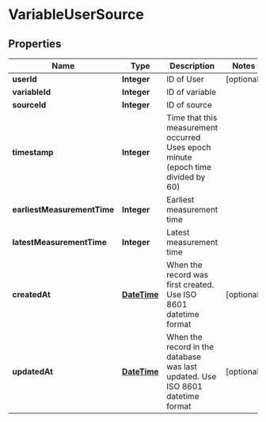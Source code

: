 
# VariableUserSource

## Properties
Name | Type | Description | Notes
------------ | ------------- | ------------- | -------------
**userId** | **Integer** | ID of User |  [optional]
**variableId** | **Integer** | ID of variable | 
**sourceId** | **Integer** | ID of source | 
**timestamp** | **Integer** | Time that this measurement occurred Uses epoch minute (epoch time divided by 60) | 
**earliestMeasurementTime** | **Integer** | Earliest measurement time | 
**latestMeasurementTime** | **Integer** | Latest measurement time | 
**createdAt** | [**DateTime**](DateTime.md) | When the record was first created. Use ISO 8601 datetime format |  [optional]
**updatedAt** | [**DateTime**](DateTime.md) | When the record in the database was last updated. Use ISO 8601 datetime format |  [optional]



